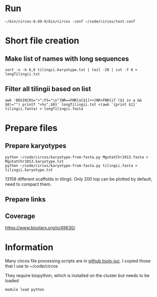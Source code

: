 # Run

	~/bin/circos-0.69-9/bin/circos -conf ~/code/circos/test.conf

# Short file creation

## Make list of names with long sequences

	sort -n -k 6,6 tilingii.karyotype.txt | tail -20 | cut -f 6 > longTilingii.txt

## Filter all tilingii based on list
	
	awk 'BEGIN{RS=">";FS="\n"}NR==FNR{a[$1]++}NR>FNR{if ($1 in a && $0!="") printf ">%s",$0}' longTilingii.txt <(awk '{print $1}' tilingii.fasta) > longTilingii.fasta

# Prepare files

## Prepare karyotypes

	python ~/code/circos/karyotype-from-fasta.py MgutatChr1013.fasta > MgutatChr1013.karyotype.txt
	python ~/code/circos/karyotype-from-fasta.py tilingii.fasta > tilingii.karyotype.txt
	
13159 different scaffolds in tilingii. Only 200 top can be plotted by default, need to compact them.

## Prepare links

## Coverage

https://www.biostars.org/p/49630/

# Information

Many circos file processing scripts are in [github tools-iuc](https://github.com/galaxyproject/tools-iuc/tree/master/tools/circos). I copied those that I use to ~/code/circos

They require biopython, which is installed on the cluster but needs to be loaded

	module load python